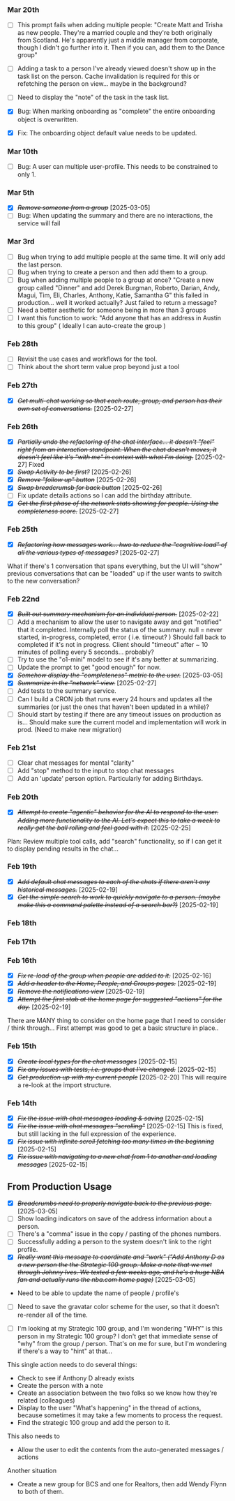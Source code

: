 ### Mar 20th

- [ ] This prompt fails when adding multiple people: "Create Matt and Trisha as new people. They're a married couple and they're both originally from Scotland. He's apparently just a middle manager from corporate, though I didn't go further into it. Then if you can, add them to the Dance group"

- [ ] Adding a task to a person I've already viewed doesn't show up in the task list on the person. Cache invalidation is required for this or refetching the person on view... maybe in the background?

- [ ] Need to display the "note" of the task in the task list.

- [x] Bug: When marking onboarding as "complete" the entire onboarding object is overwritten.

- [x] Fix: The onboarding object default value needs to be updated.

### Mar 10th

- [ ] Bug: A user can multiple user-profile. This needs to be constrained to only 1.

### Mar 5th

- [x] ~~_Remove someone from a group_~~ [2025-03-05]
- [ ] Bug: When updating the summary and there are no interactions, the service will fail

### Mar 3rd

- [ ] Bug when trying to add multiple people at the same time. It will only add the last person.
- [ ] Bug when trying to create a person and then add them to a group.
- [ ] Bug when adding multiple people to a group at once? "Create a new group called "Dinner" and add Derek Burgman, Roberto, Darian, Andy, Magui, Tim, Eli, Charles, Anthony, Katie, Samantha G" this failed in production... well it worked actually? Just failed to return a message?
- [ ] Need a better aesthetic for someone being in more than 3 groups
- [ ] I want this function to work: "Add anyone that has an address in Austin to this group" ( Ideally I can auto-create the group )

### Feb 28th

- [ ] Revisit the use cases and workflows for the tool.
- [ ] Think about the short term value prop beyond just a tool

### Feb 27th

- [x] ~~_Get multi-chat working so that each route, group, and person has their own set of conversations._~~ [2025-02-27]

### Feb 26th

- [x] ~~_Partially undo the refactoring of the chat interface... it doesn't "feel" right from an interaction standpoint. When the chat doesn't moves, it doesn't feel like it's "with me" in context with what I'm doing._~~ [2025-02-27] Fixed
- [x] ~~_Swap Activity to be first?_~~ [2025-02-26]
- [x] ~~_Remove "follow up" button_~~ [2025-02-26]
- [x] ~~_Swap breadcrumsb for back button_~~ [2025-02-26]
- [ ] Fix update details actions so I can add the birthday attribute.
- [x] ~~_Get the first phase of the network stats showing for people. Using the completeness score._~~ [2025-02-27]

### Feb 25th

- [x] ~~_Refactoring how messages work... hwo to reduce the "cognitive load" of all the various types of messages?_~~ [2025-02-27]

What if there's 1 conversation that spans everything, but the UI will "show" previous conversations that can be "loaded" up if the user wants to switch to the new conversation?

### Feb 22nd

- [x] ~~_Built out summary mechanism for an individual person._~~ [2025-02-22]
- [ ] Add a mechanism to allow the user to navigate away and get "notified" that it completed. Internally poll the status of the summary.
      null = never started, in-progress, completed, error ( i.e. timeout? )
      Should fall back to completed if it's not in progress. Client should "timeout" after ~ 10 minutes of polling every 5 seconds... probably?
- [ ] Try to use the "o1-mini" model to see if it's any better at summarizing.
- [ ] Update the prompt to get "good enough" for now.
- [x] ~~_Somehow display the "completeness" metric to the user._~~ [2025-03-05]
- [x] ~~_Summarize in the "network" view._~~ [2025-02-27]
- [ ] Add tests to the summary service.
- [ ] Can I build a CRON job that runs every 24 hours and updates all the summaries (or just the ones that haven't been updated in a while)?
- [ ] Should start by testing if there are any timeout issues on production as is... Should make sure the current model and implementation will work in prod.
      (Need to make new migration)

### Feb 21st

- [ ] Clear chat messages for mental "clarity"
- [ ] Add "stop" method to the input to stop chat messages
- [ ] Add an 'update' person option. Particularly for adding Birthdays.

### Feb 20th

- [x] ~~_Attempt to create "agentic" behavior for the AI to respond to the user. Adding more functionality to the AI. Let's expect this to take a week to really get the ball rolling and feel good with it._~~ [2025-02-25]

Plan: Review multiple tool calls, add "search" functionality, so if I can get it to display pending results in the chat...

### Feb 19th

- [x] ~~_Add default chat messages to each of the chats if there aren't any historical messages._~~ [2025-02-19]
- [x] ~~_Get the simple search to work to quickly navigate to a person. (maybe make this a command palette instead of a search bar?)_~~ [2025-02-19]

### Feb 18th

### Feb 17th

### Feb 16th

- [x] ~~_Fix re-load of the group when people are added to it._~~ [2025-02-16]
- [x] ~~_Add a header to the Home, People, and Groups pages._~~ [2025-02-19]
- [x] ~~_Remove the notifications view_~~ [2025-02-19]
- [x] ~~_Attempt the first stab at the home page for suggested "actions" for the day._~~ [2025-02-19]

There are MANY thing to consider on the home page that I need to consider / think through... First attempt was good to get a basic structure in place..

### Feb 15th

- [x] ~~_Create local types for the chat messages_~~ [2025-02-15]
- [x] ~~_Fix any issues with tests, i.e. groups that I've changed._~~ [2025-02-15]
- [x] ~~_Get production up with my current people_~~ [2025-02-20]
      This will require a re-look at the import structure.

### Feb 14th

- [x] ~~_Fix the issue with chat messages loading & saving_~~ [2025-02-15]
- [x] ~~_Fix the issue with chat messages "scrolling"_~~ [2025-02-15] This is fixed, but still lacking in the full expression of the experience.
- [x] ~~_Fix issue with infinite scroll fetching too many times in the beginning_~~ [2025-02-15]
- [x] ~~_Fix issue with navigating to a new chat from 1 to another and loading messages_~~ [2025-02-15]

## From Production Usage

- [x] ~~_Breadcrumbs need to properly navigate back to the previous page._~~ [2025-03-05]
- [ ] Show loading indicators on save of the address information about a person.
- [ ] There's a "comma" issue in the copy / pasting of the phones numbers.
- [ ] Successfully adding a person to the system doesn't link to the right profile.
- [x] ~~_Really want this message to coordinate and "work" ("Add Anthony D as a new person the the Strategic 100 group. Make a note that we met through Johnny Ives. We texted a few weeks ago, and he's a huge NBA fan and actually runs the nba.com home page)_~~ [2025-03-05]
- Need to be able to update the name of people / profile's
- [ ] Need to save the gravatar color scheme for the user, so that it doesn't re-render all of the time.

- [ ] I'm looking at my Strategic 100 group, and I'm wondering "WHY" is this person in my Strategic 100 group? I don't get that immediate sense of "why" from the group / person. That's on me for sure, but I'm wondering if there's a way to "hint" at that...

This single action needs to do several things:

- Check to see if Anthony D already exists
- Create the person with a note
- Create an association between the two folks so we know how they're related (colleagues)
- Display to the user "What's happening" in the thread of actions, because sometimes it may take a few moments to process the request.
- Find the strategic 100 group and add the person to it.

This also needs to

- Allow the user to edit the contents from the auto-generated messages / actions

Another situation

- Create a new group for BCS and one for Realtors, then add Wendy Flynn to both of them.
